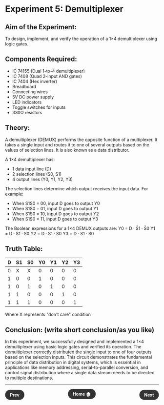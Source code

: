 # Experiment 5: Demultiplexer

## Aim of the Experiment:
To design, implement, and verify the operation of a 1×4 demultiplexer using logic gates.

## Components Required:
- IC 74155 (Dual 1-to-4 demultiplexer)
- IC 7408 (Quad 2-input AND gates)
- IC 7404 (Hex inverter)
- Breadboard
- Connecting wires
- 5V DC power supply
- LED indicators
- Toggle switches for inputs
- 330Ω resistors

## Theory:
A demultiplexer (DEMUX) performs the opposite function of a multiplexer. It takes a single input and routes it to one of several outputs based on the values of selection lines. It is also known as a data distributor.

A 1×4 demultiplexer has:
- 1 data input line (D)
- 2 selection lines (S0, S1)
- 4 output lines (Y0, Y1, Y2, Y3)

The selection lines determine which output receives the input data. For example:
- When S1S0 = 00, input D goes to output Y0
- When S1S0 = 01, input D goes to output Y1
- When S1S0 = 10, input D goes to output Y2
- When S1S0 = 11, input D goes to output Y3

The Boolean expressions for a 1×4 DEMUX outputs are:
Y0 = D · S̄1 · S̄0
Y1 = D · S̄1 · S0
Y2 = D · S1 · S̄0
Y3 = D · S1 · S0

## Truth Table:

| D | S1 | S0 | Y0 | Y1 | Y2 | Y3 |
|---|----|----|----|----|----|----|
| 0 | X  | X  | 0  | 0  | 0  | 0  |
| 1 | 0  | 0  | 1  | 0  | 0  | 0  |
| 1 | 0  | 1  | 0  | 1  | 0  | 0  |
| 1 | 1  | 0  | 0  | 0  | 1  | 0  |
| 1 | 1  | 1  | 0  | 0  | 0  | 1  |

Where X represents "don't care" condition

## Conclusion: (write short conclusion/as you like)
In this experiment, we successfully designed and implemented a 1×4 demultiplexer using basic logic gates and verified its operation. The demultiplexer correctly distributed the single input to one of four outputs based on the selection inputs. This circuit demonstrates the fundamental principle of data distribution in digital systems, which is essential in applications like memory addressing, serial-to-parallel conversion, and control signal distribution where a single data stream needs to be directed to multiple destinations.

---

<div style="display: flex; justify-content: space-between; align-items: center; margin: 20px 0;">
  <div align=left style="text-align: left;">
    <a href="4.md" style="background: #333; color: white; padding: 8px 16px; border-radius: 20px; text-decoration: none; font-weight: bold;">Prev</a>
  </div>
  <div align=center style="text-align: center;">
    <a href="../" style="background: #333; color: white; padding: 8px 16px; border-radius: 20px; text-decoration: none; font-weight: bold;">Home 🏠</a>
  </div>
  <div align=right style="text-align: center;">
    <a href="6.md" style="background: #333; color: white; padding: 8px 16px; border-radius: 20px; text-decoration: none; font-weight: bold;">Next</a>
</div>